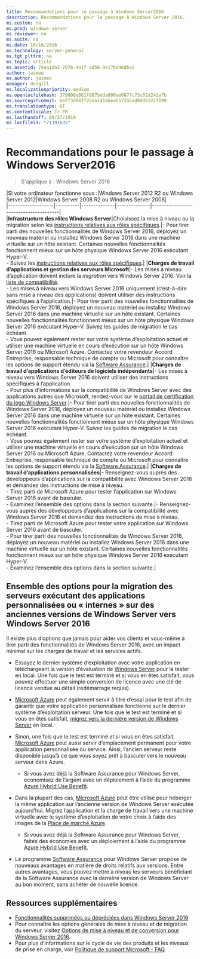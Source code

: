 ```yaml
---
title: Recommandations pour le passage à Windows Server2016
description: Recommandations pour le passage à Windows Server 2016.
ms.custom: na
ms.prod: windows-server
ms.reviewer: na
ms.suite: na
ms.date: 10/18/2016
ms.technology: server-general
ms.tgt_pltfrm: na
ms.topic: article
ms.assetid: 74aa1da3-7076-4a1f-ad5b-9e17bd46dba2
author: jaimeo
ms.author: jaimeo
manager: dongill
ms.localizationpriority: medium
ms.openlocfilehash: 379808e861f087bdda800ae6877c73c02d242a7b
ms.sourcegitcommit: 6aff3d88ff22ea141a6ea6572a5ad8dd6321f199
ms.translationtype: HT
ms.contentlocale: fr-FR
ms.lasthandoff: 09/27/2019
ms.locfileid: "71391635"
---
```

# <a name="recommendations-for-moving-to-windows-server-2016"></a>Recommandations pour le passage à Windows Server2016

>S'applique à : Windows Server 2016


|Si votre ordinateur fonctionne sous :|Windows Server 2012 R2 ou Windows Server 2012|Windows Server 2008 R2 ou Windows Server 2008|  
|-------------------|----------|--------------|--------------|---------------------------------------|  
|**Infrastructure des rôles Windows Server**|Choisissez la mise à niveau ou la migration selon les [instructions relatives aux rôles spécifiques](https://technet.microsoft.com/windowsserver/jj554790).|- Pour tirer parti des nouvelles fonctionnalités de Windows Server 2016, déployez un nouveau matériel ou installez Windows Server 2016 dans une machine virtuelle sur un hôte existant. Certaines nouvelles fonctionnalités fonctionnent mieux sur un hôte physique Windows Server 2016 exécutant Hyper-V. <br>- Suivez les [instructions relatives aux rôles spécifiques](https://technet.microsoft.com/windowsserver/jj554790).|
|**Charges de travail d’applications et gestion des serveurs Microsoft**|- Les mises à niveau d’application doivent inclure la *migration* vers Windows Server 2016. Voir la [liste de compatibilité](Server-Application-Compatibility.md). <br>- Les mises à niveau vers Windows Server 2016 uniquement (c’est-à-dire sans mise à niveau des applications) doivent utiliser des instructions spécifiques à l’application.|- Pour tirer parti des nouvelles fonctionnalités de Windows Server 2016, déployez un nouveau matériel ou installez Windows Server 2016 dans une machine virtuelle sur un hôte existant. Certaines nouvelles fonctionnalités fonctionnent mieux sur un hôte physique Windows Server 2016 exécutant Hyper-V. Suivez les guides de migration le cas échéant. <br>- Vous pouvez également rester sur votre système d’exploitation actuel et utiliser une machine virtuelle en cours d’exécution sur un hôte Windows Server 2016 ou Microsoft Azure. Contactez votre revendeur Accord Entreprise, responsable technique de compte ou Microsoft pour connaître les options de support étendu via la [Software Assurance](https://www.microsoft.com/en-us/Licensing/licensing-programs/software-assurance-default.aspx).|
|**Charges de travail d’applications d’éditeurs de logiciels indépendants**|- Les mises à niveau vers Windows Server 2016 doivent utiliser des instructions spécifiques à l’application. <br>- Pour plus d’informations sur la compatibilité de Windows Server avec des applications autres que Microsoft, rendez-vous sur le [portail de certification du logo Windows Server](https://msdn.microsoft.com/enterprisecloudcertified).|- Pour tirer parti des nouvelles fonctionnalités de Windows Server 2016, déployez un nouveau matériel ou installez Windows Server 2016 dans une machine virtuelle sur un hôte existant. Certaines nouvelles fonctionnalités fonctionnent mieux sur un hôte physique Windows Server 2016 exécutant Hyper-V. Suivez les guides de migration le cas échéant. <br>- Vous pouvez également rester sur votre système d’exploitation actuel et utiliser une machine virtuelle en cours d’exécution sur un hôte Windows Server 2016 ou Microsoft Azure. Contactez votre revendeur Accord Entreprise, responsable technique de compte ou Microsoft pour connaître les options de support étendu via la [Software Assurance](https://www.microsoft.com/en-us/Licensing/licensing-programs/software-assurance-default.aspx).|
|**Charges de travail d’applications personnalisées**|- Renseignez-vous auprès des développeurs d’applications sur la compatibilité avec Windows Server 2016 et demandez des instructions de mise à niveau. <br>- Tirez parti de Microsoft Azure pour tester l’application sur Windows Server 2016 avant de basculer. <br>- Examinez l’ensemble des options dans la section suivante.|- Renseignez-vous auprès des développeurs d’applications sur la compatibilité avec Windows Server 2016 et demandez des instructions de mise à niveau. <br>- Tirez parti de Microsoft Azure pour tester votre application sur Windows Server 2016 avant de basculer. <br>- Pour tirer parti des nouvelles fonctionnalités de Windows Server 2016, déployez un nouveau matériel ou installez Windows Server 2016 dans une machine virtuelle sur un hôte existant. Certaines nouvelles fonctionnalités fonctionnent mieux sur un hôte physique Windows Server 2016 exécutant Hyper-V. <br>- Examinez l’ensemble des options dans la section suivante.|

## <a name="complete-options-for-moving-servers-running-custom-or-in-house-applications-on-older-versions-of-windows-server-to-windows-server-2016"></a>Ensemble des options pour la migration des serveurs exécutant des applications personnalisées ou « internes » sur des anciennes versions de Windows Server vers Windows Server 2016

Il existe plus d’options que jamais pour aider vos clients et vous-même à tirer parti des fonctionnalités de Windows Server 2016, avec un impact minimal sur les charges de travail et les services actifs.

- Essayez le dernier système d’exploitation avec votre application en téléchargeant la version d’évaluation de [Windows Server](https://www.microsoft.com/evalcenter/evaluate-windows-server-2016) pour la tester en local. Une fois que le test est terminé et si vous en êtes satisfait, vous pouvez effectuer une simple conversion de licence avec une clé de licence vendue au détail (redémarrage requis).

- [Microsoft Azure](https://azure.microsoft.com) peut également servir à titre d’essai pour le test afin de garantir que votre application personnalisée fonctionne sur le dernier système d’exploitation serveur. Une fois que le test est terminé et si vous en êtes satisfait, [migrez vers la dernière version de Windows Server](https://docs.microsoft.com/windows-server/get-started/installation-and-upgrade#upgrade) en local. 

- Sinon, une fois que le test est terminé et si vous en êtes satisfait, [Microsoft Azure](https://azure.microsoft.com) peut aussi servir d’emplacement permanent pour votre application personnalisée ou service. Ainsi, l’ancien serveur reste disponible jusqu’à ce que vous soyez prêt à basculer vers le nouveau serveur dans Azure.

    - Si vous avez déjà la Software Assurance pour Windows Server, économisez de l’argent avec un déploiement à l’aide du programme [Azure Hybrid Use Benefit](https://azure.microsoft.com/pricing/hybrid-use-benefit/). 

- Dans la plupart des cas, [Microsoft Azure](https://azure.microsoft.com) peut être utilisé pour héberger la même application sur l’ancienne version de Windows Server exécutée aujourd’hui. Migrez l’application et la charge de travail vers une machine virtuelle avec le système d’exploitation de votre choix à l’aide des images de la [Place de marché Azure](https://azure.microsoft.com/marketplace/).

    - Si vous avez déjà la Software Assurance pour Windows Server, faites des économies avec un déploiement à l’aide du programme [Azure Hybrid Use Benefit](https://azure.microsoft.com/pricing/hybrid-use-benefit/). 

- Le programme [Software Assurance](https://www.microsoft.com/en-us/Licensing/licensing-programs/software-assurance-default.aspx) pour Windows Server propose de nouveaux avantages en matière de droits relatifs aux versions. Entre autres avantages, vous pouvez mettre à niveau les serveurs bénéficiant de la Software Assurance avec la dernière version de Windows Server au bon moment, sans acheter de nouvelle licence. 

## <a name="additional-resources"></a>Ressources supplémentaires

- [Fonctionnalités supprimées ou dépréciées dans Windows Server 2016](deprecated-features.md)
- Pour connaître les options générales de mise à niveau et de migration du serveur, visitez [Options de mise à niveau et de conversion pour Windows Server 2016](Supported-Upgrade-Paths.md).
- Pour plus d’informations sur le cycle de vie des produits et les niveaux de prise en charge, voir [Politique de support Microsoft - FAQ](https://support.microsoft.com/help/17140/support-lifecycle-policy-faq).

